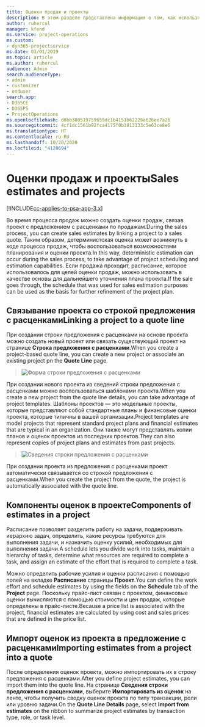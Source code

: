 ```yaml
---
title: Оценки продаж и проекты
description: В этом разделе представлена информация о том, как использовать расписания и оценки в процессе продаж.
author: ruhercul
manager: kfend
ms.service: project-operations
ms.custom:
- dyn365-projectservice
ms.date: 03/01/2019
ms.topic: article
ms.author: ruhercul
audience: Admin
search.audienceType:
- admin
- customizer
- enduser
search.app:
- D365CE
- D365PS
- ProjectOperations
ms.openlocfilehash: d8bb380519759659dc1b4151b62228a626ee7a26
ms.sourcegitcommit: 4cf1dc1561b92fca4175f0b3813133c5e63ce8e6
ms.translationtype: HT
ms.contentlocale: ru-RU
ms.lasthandoff: 10/28/2020
ms.locfileid: "4120694"
---
```

# <a name="sales-estimates-and-projects"></a><span data-ttu-id="8b5e3-103">Оценки продаж и проекты</span><span class="sxs-lookup"><span data-stu-id="8b5e3-103">Sales estimates and projects</span></span>

[!INCLUDE[cc-applies-to-psa-app-3.x](../includes/cc-applies-to-psa-app-3x.md)]

<span data-ttu-id="8b5e3-104">Во время процесса продаж можно создать оценки продаж, связав проект с предложением с расценками по продажам.</span><span class="sxs-lookup"><span data-stu-id="8b5e3-104">During the sales process, you can create sales estimates by linking a project to a sales quote.</span></span> <span data-ttu-id="8b5e3-105">Таким образом, детерминистская оценка может возникнуть в ходе процесса продаж, чтобы воспользоваться возможностями планирования и оценки проекта.</span><span class="sxs-lookup"><span data-stu-id="8b5e3-105">In this way, deterministic estimation can occur during the sales process, to take advantage of project scheduling and estimation capabilities.</span></span> <span data-ttu-id="8b5e3-106">Если продажа проходит, расписание, которое использовалось для целей оценки продаж, можно использовать в качестве основы для дальнейшего уточнения плана проекта.</span><span class="sxs-lookup"><span data-stu-id="8b5e3-106">If the sale goes through, the schedule that was used for sales estimation purposes can be used as the basis for further refinement of the project plan.</span></span>

## <a name="linking-a-project-to-a-quote-line"></a><span data-ttu-id="8b5e3-107">Связывание проекта со строкой предложения с расценками</span><span class="sxs-lookup"><span data-stu-id="8b5e3-107">Linking a project to a quote line</span></span>

<span data-ttu-id="8b5e3-108">При создании строки предложения с расценками на основе проекта можно создать новый проект или связать существующий проект на странице **Строка предложения с расценками**.</span><span class="sxs-lookup"><span data-stu-id="8b5e3-108">When you create a project-based quote line, you can create a new project or associate an existing project pn the **Quote Line** page.</span></span> 

> ![Форма строки предложения с расценками](media/project-8.png)
 
<span data-ttu-id="8b5e3-110">При создании нового проекта из сведений строки предложения с расценками можно воспользоваться шаблонами проекта.</span><span class="sxs-lookup"><span data-stu-id="8b5e3-110">When you create a new project from the quote line details, you can take advantage of project templates.</span></span> <span data-ttu-id="8b5e3-111">Шаблоны проектов — это модельные проекты, которые представляют собой стандартные планы и финансовые оценки проекта, которые типичны в вашей организации.</span><span class="sxs-lookup"><span data-stu-id="8b5e3-111">Project templates are model projects that represent standard project plans and financial estimates that are typical in an organization.</span></span> <span data-ttu-id="8b5e3-112">Они также могут представлять копии планов и оценок проектов из последних проектов.</span><span class="sxs-lookup"><span data-stu-id="8b5e3-112">They can also represent copies of project plans and estimates from past projects.</span></span>

> ![Сведения строки предложения с расценками](media/project-9.png)
  
<span data-ttu-id="8b5e3-114">При создании проекта из предложения с расценками проект автоматически связывается со строкой предложения с расценками.</span><span class="sxs-lookup"><span data-stu-id="8b5e3-114">When you create the project from the quote, the project is automatically associated with the quote line.</span></span>

## <a name="components-of-estimates-in-a-project"></a><span data-ttu-id="8b5e3-115">Компоненты оценок в проекте</span><span class="sxs-lookup"><span data-stu-id="8b5e3-115">Components of estimates in a project</span></span>

<span data-ttu-id="8b5e3-116">Расписание позволяет разделить работу на задачи, поддерживать иерархию задач, определить, какие ресурсы требуются для выполнения задачи, и назначить оценку усилий, необходимых для выполнения задачи.</span><span class="sxs-lookup"><span data-stu-id="8b5e3-116">A schedule lets you divide work into tasks, maintain a hierarchy of tasks, determine what resources are required to complete a task, and assign an estimate of the effort that is required to complete a task.</span></span>

<span data-ttu-id="8b5e3-117">Можно определить рабочие усилия и оценки расписания с помощью полей на вкладке **Расписание** страницы **Проект**.</span><span class="sxs-lookup"><span data-stu-id="8b5e3-117">You can define the work effort and schedule estimates by using the fields on the **Schedule** tab of the **Project** page.</span></span> <span data-ttu-id="8b5e3-118">Поскольку прайс-лист связан с проектом, финансовые оценки вычисляются с помощью стоимости и цен продаж, которые определены в прайс-листе.</span><span class="sxs-lookup"><span data-stu-id="8b5e3-118">Because a price list is associated with the project, financial estimates are calculated by using cost and sales prices that are defined in the price list.</span></span>

## <a name="importing-estimates-from-a-project-into-a-quote"></a><span data-ttu-id="8b5e3-119">Импорт оценок из проекта в предложение с расценками</span><span class="sxs-lookup"><span data-stu-id="8b5e3-119">Importing estimates from a project into a quote</span></span>

<span data-ttu-id="8b5e3-120">После определения оценок проекта, можно импортировать их в строку предложения с расценками.</span><span class="sxs-lookup"><span data-stu-id="8b5e3-120">After you define project estimates, you can import them into the quote line.</span></span> <span data-ttu-id="8b5e3-121">На странице **Сведения строки предложения с расценками**, выберите **Импортировать из оценок** на ленте, чтобы получить сводку оценок проекта по типу транзакции, роли или уровню задачи.</span><span class="sxs-lookup"><span data-stu-id="8b5e3-121">On the **Quote Line Details** page, select **Import from estimates** on the ribbon to summarize project estimates by transaction type, role, or task level.</span></span>
